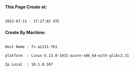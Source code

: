 
   
#### This Page Create at:

```bash

2022-07-11 - 17:27:02 UTC

```

#### Create By Machine:

```bash

Host Name : fv-az131-761

platform  : Linux-5.13.0-1031-azure-x86_64-with-glibc2.31

Ip Local  : 10.1.0.167

```

